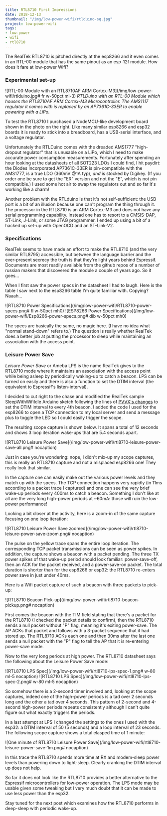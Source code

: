 ```yaml
---
title: RTL8710 First Impressions
date: 2018-12-13
thumbnail: "/img/low-power-wifi/rtlduino-sq.jpg"
project: low-power-wifi
tags:
- low-power
- wifi
- rtl8710
---
```


The RealTek RTL8710 is pitched directly at the esp8266 and it even comes in an RTL-00 module that has
the same pinout as an esp-12f module. How does it fare at low-power Wifi?

### Experimental set-up

![RTL-00 Module with an RTL8710AF ARM Cortex-M3](/img/low-power-wifi/rtlduino.jpg# fr w-50pct ml-3)
_RTLDuino with an RTL-00 Module which houses the RTL8710AF ARM Cortex-M3 Microcontroller.
The AMS1117 regulator it comes with is replaced by an AP7361C-33ER to enable powering with a LiPo._

To test the RTL8710 I purchased a NodeMCU-like development board shown in the photo on the right.
Like many similar esp8266 and esp32 boards it is ready to stick into a breadboard, has
a USB-serial interface, and a voltage regulator.

Unfortunately the RTLDuino comes with the dreaded AMS1777 "high-dropout regulator" that is unusable on a LiPo,
which I need to make accurate power consumption measurements. Fortunately after spending an hour
looking at the datasheets of all SOT223 LDOs I could find, I hit paydirt: the Diodes Incorporated
AP7361C-33ER is pin-compatible with the AMS1777, is a true LDO (360mV @1A typ), _and_ is stocked by
Digikey. (If you order one be sure to get the "ER" version and not the "E", which is not pin
compatible.) I used some hot air to swap the regulators out and so far it's working like a charm!

Another problem with the RTLduino is that it's not self-sufficient: the USB port is a bit of an
illusion because one can't program the thing through it. The processor in the RTL8710 is an ARM
Cortex-M3 and does not have any serial programming capability. Instead one has to resort to a
CMSIS-DAP, ST-Link, J-Link, or some JTAG programmer. I ended up using a bit of a hacked up set-up
with OpenOCD and an ST-Link-V2.

### Specifications

RealTek seems to have made an effort to make the RTL8710 (and the very similar RTL8795) accessible, but
between the language barrier and the ever-present secrecy the truth is that they're light years
behind Espressif. Documents are most readily available from the github repos of a number of russian
makers that discovered the module a couple of years ago. So it goes...

When I first saw the power specs in the datasheet I had to laugh. Here is the table I saw next to
the esp8266 table I'm quite familiar with. Copying? Naaah...

![RTL8710 Power Specifications](/img/low-power-wifi/RTL8710-power-specs.png# fl w-50pct mh0)
![ESP8266 Power Specifications](/img/low-power-wifi/Esp8266-power-specs.png# dib w-50pct mh0)

<p class="cb"></p>

The specs are basically the same, no magic here. (I have no idea what "normal stand-down" refers to.)
The question is really whether RealTek does a
better job at putting the processor to sleep while maintaining an association with the
access point.

### Leisure Power Save

_Leisure Power Save_ or Ameba LPS is the name RealTek gives to the RTL8710 mode where it maintains
an association with the access point while being asleep by periodically waking-up to catch a beacon.
LPS can be turned on easily and there is also a function to set the DTIM interval (the
equivalent to Espressif's listen-interval).

I decided to cut right to the chase and modified the RealTek sample SleepWithWifiIdle Arduino sketch
following the lines of [PVVX's
changes](https://github.com/pvvx/RtlDuino/tree/master/development/rtl87xx/libraries/PowerSave/examples/SleepWithWifiIdle)
to set the DTIM interval to every 4th beacon.
I added the code I used for the esp8266 to open a TCP connection to my local server and
send a message plus to toggle the LED so I could easily trigger the scope.

The resulting scope capture is shown below. It spans a total of 12 seconds and shows 3 loop
iteration wake-ups that are 5.4 seconds apart.

![RTL8710 Leisure Power Save](/img/low-power-wifi/rtl8710-leisure-power-save-all.png# nocaption)

Just in case you're wondering: nope, I didn't mix-up my scope captures, this is really an RTL8710
capture and not a misplaced esp8266 one! They really look that similar.

In the capture one can easily make out the various power levels and they
match up with the specs. The TCP connection happens very rapidly (in 11ms according to a packet trace
I captured) and one can see the very brief
wake-up periods every 400ms to catch a beacon.
Something I don't like at all are the very long
high-power periods at ~60mA: those will ruin the low-power performance!

Looking a bit closer at the activity, here is a zoom-in of the same capture focusing on one loop
iteration:

![RTL8710 Leisure Power Save zoomed](/img/low-power-wifi/rtl8710-leisure-power-save-zoom.png# nocaption)

The pulse on the yellow trace spans the entire loop iteration. The corresponding TCP packet
transmissions can be seen as power spikes. In addition, the capture shows a beacon with a
packet pending. The three TX power spikes of that wake-up period should look familiar:
power-save-off, then an ACK for the packet
received, and a power-save-on packet. The total duration is shorter than for the esp8266 or esp32:
the RTL8710 re-enters power save in just under 40ms.

Here is a Wifi packet capture of such a beacon with three packets to pick-up:

![RTL8710 Beacon Pick-up](/img/low-power-wifi/rtl8710-beacon-pickup.png# nocaption)

First comes the beacon with the TIM field stating that there's a packet for the RTL8710 (I checked
the packet details to confirm), then the RTL8710 sends a null packet without "P" flag, meaning it's
exiting power-save. The AP ACKs that packet and follows with a 3-packet sequence that it had stored
up. The RTL8710 ACKs each one and then 30ms after the last one sends a null packet with the "P" flag
to tell the AP that it is re-entering power-save mode.

Now to the very long periods at high power. The RTL8710 datasheet says the following about the
Leisure Power Save mode:

![RTL8710 LPS Spec](/img/low-power-wifi/rtl8710-lps-spec-1.png# w-80 ml-5 nocaption)
![RTL8710 LPS Spec](/img/low-power-wifi/rtl8710-lps-spec-2.png# w-80 ml-5 nocaption)

So somehow there is a 2-second timer involved and, looking at the scope captures, indeed one of the
high-power periods is a tad over 2 seconds long and the other a tad over 4 seconds. This pattern of
2-second and 4-second high-power periods repeats consistently although I can't quite figure out
what exactly triggers the periods.

In a last attempt at LPS I changed the settings to the ones I used with the esp32: a DTIM interval
of 50 (5 seconds) and a loop interval of 23 seconds. The following scope capture shows a total
elasped time of 1 minute:

![One minute of RTL8710 Leisure Power Save](/img/low-power-wifi/rtl8710-leisure-power-save-1m.png# nocaption)

In this trace the RTL8710 spends more time at RX and modem-sleep power levels 
than powering down to light-sleep. Clearly cranking the DTIM interval up does not help.

So far it does not look like the RTL8710 provides a better alternative to the Espressif
microcontrollers for low-power operation. The LPS mode may be usable given some tweaking but
I very much doubt that it can be made to use less power than the esp32.

Stay tuned for the next post which examines how the RTL8710 performs in deep-sleep with periodic
wake-up.

